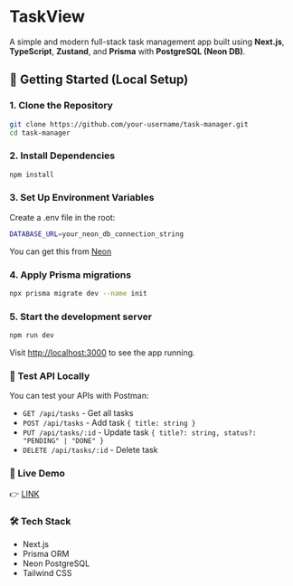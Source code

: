 
# TaskView

A simple and modern full-stack task management app built using **Next.js**, **TypeScript**, **Zustand**, and **Prisma** with **PostgreSQL (Neon DB)**.

## 🚀 Getting Started (Local Setup)

### 1. Clone the Repository

```bash
git clone https://github.com/your-username/task-manager.git
cd task-manager
```

### 2. Install Dependencies

```bash
npm install
```

### 3. Set Up Environment Variables
Create a .env file in the root:
```bash
DATABASE_URL=your_neon_db_connection_string
```
You can get this from [Neon](https://neon.com/)

### 4. Apply Prisma migrations
```bash
npx prisma migrate dev --name init
```

### 5. Start the development server
```bash
npm run dev
```
Visit [http://localhost:3000]() to see the app running.

### 🧪 Test API Locally
You can test your APIs with Postman:

- `GET /api/tasks` - Get all tasks
- `POST /api/tasks` -  Add task `{ title: string }`
- `PUT /api/tasks/:id` - Update task `{ title?: string, status?: "PENDING" | "DONE" }`
- `DELETE /api/tasks/:id` - Delete task

### 🚀 Live Demo

👉 [LINK]()

### 🛠 Tech Stack
- Next.js
- Prisma ORM
- Neon PostgreSQL
- Tailwind CSS